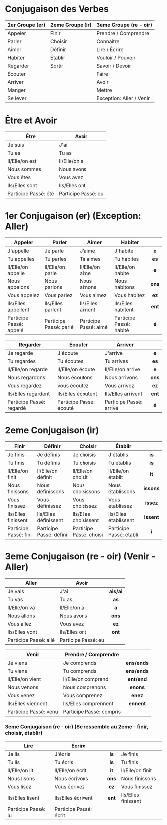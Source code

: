 # Conjugaison des Verbes

|**1er Groupe (er)**|**2eme Groupe (ir)**|**3eme Groupe (re - oir)**|
|-|-|-|
|Appeler|Finir|Prendre / Comprendre|
|Parler|Choisir|Connaître|
|Aimer|Définir|Lire / Écrire|
|Habiter|Établir|Vouloir / Pouvoir|
|Regarder|Sortir|Savoir / Devoir|
|Écouter||Faire|
|Arriver||Avoir|
|Manger||Mettre|
|Se lever||Exception: Aller / Venir|

# Être et Avoir

|**Être**|**Avoir**|
|-|-|
|Je suis|J'ai|
|Tu es|Tu as|
|Il/Elle/on est|Il/Elle/on a|
|Nous sommes|Nous avons|
|Vous êtes|Vous avez|
|Ils/Elles sont|Ils/Elles ont|
|Participe Passé: été|Participe Passé: eu|

# 1er Conjugaison (er) (Exception: Aller)

|**Appeler**|**Parler**|**Aimer**|**Habiter**||
|-|-|-|-|:-:|
|J'appelle|Je parle|J'aime|J'habite|**e**|
|Tu appelles|Tu parles|Tu aimes|Tu habites|**es**|
|Il/Elle/on appelle|Il/Elle/on parle|Il/Elle/on aime|Il/Elle/on habite|**e**|
|Nous appelons|Nous parlons|Nous aimons|Nous habitons|**ons**|
|Vous appelez|Vous parlez|Vous aimez|Vous habitez|**ez**|
|Ils/Elles appellent|Ils/Elles parlent|Ils/Elles aiment|Ils/Elles habitent|**ent**|
|Participe Passé: appelé|Participe Passé: parlé|Participe Passé: aimé|Participe Passé: habité|**é**|

|**Regarder**|**Écouter**|**Arriver**||
|-|-|-|:-:|
|Je regarde|J'écoute|J'arrive|**e**|
|Tu regardes|Tu écoutes|Tu arrives|**es**|
|Il/Elle/on regarde|Il/Elle/on écoute|Il/Elle/on arrive|**e**|
|Nous regardons|Nous écoutons|Nous arrivons|**ons**|
|Vous regardez|vous écoutez|Vous arrivez|**ez**|
|Ils/Elles regardent|Ils/Elles écoutent|Ils/Elles arrivent|**ent**|
|Participe Passé: regardé|Participe Passé: écouté|Participe Passé: arrivé|**é**|

# 2eme Conjugaison (ir)

|**Finir**|**Définir**|**Choisir**|**Établir**||
|-|-|-|-|:-:|
|Je finis|Je définis|Je choisis|J'établis|**is**|
|Tu finis|Tu définis|Tu choisis|Tu établis|**is**|
|Il/Elle/on finit|Il/Elle/on définit|Il/Elle/on choisit|Il/Elle/on établit|**it**|
|Nous finissons|Nous définissons|Nous choisissons|Nous établissons|**issons**|
|Vous finissez|Vous définissez|Vous choisissez|Vous établissez|**issez**|
|Ils/Elles finissent|Ils/Elles définissent|Ils/Elles choisissent|Ils/Elles établissent|**issent**|
|Participe Passé: fini|Participe Passé: défini|Participe Passé: choisi|Participe Passé: établi|**i**|

# 3eme Conjugaison (re - oir) (Venir - Aller)

|**Aller**|**Avoir**||
|-|-|:-:|
|Je vais|J'ai|**ais/ai**|
|Tu vas|Tu as|**as**|
|Il/Elle/on va|Il/Elle/on a|**a**|
|Nous allons|Nous avons|**ons**|
|Vous allez|Vous avez|**ez**|
|Ils/Elles vont|Ils/Elles ont|**ont**|
|Participe Passé: allé|Participe Passé: eu||

|**Venir**|**Prendre / Comprendre**||
|-|-|:-:|
|Je viens|Je comprends|**ens/ends**|
|Tu viens|Tu comprends|**ens/ends**|
|Il/Elle/on vient|Il/Elle/on comprend|**ent/end**|
|Nous venons|Nous comprenons|**enons**|
|Vous venez|Vous comprenez|**enez**|
|Ils/Elles viennent|Ils/Elles comprennent|**ennent**|
|Participe Passé: venu|Participe Passé: compris||

### 3eme Conjugaison (re - oir) (Se ressemble au 2eme - finir, choisir, établir)

|**Lire**|**Écrire**|||
|-|-|:-:|-|
|Je lis|J'écris|**is**|Je finis|
|Tu lis|Tu écris|**is**|Tu finis|
|Il/Elle/on lit|Il/Elle/on écrit|**it**|Il/Elle/on finit|
|Nous lisons|Nous écrivons|**ons**|Nous finissons|
|Vous lisez|Vous écrivez|**ez**|Vous finissez|
|Ils/Elles lisent|Ils/Elles écrivent|**ent**|Ils/Elles finissent|
|Participe Passé: lu|Participe Passé: écrit|||
